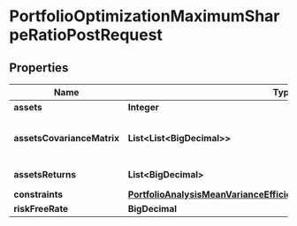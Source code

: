 

# PortfolioOptimizationMaximumSharpeRatioPostRequest


## Properties

| Name | Type | Description | Notes |
|------------ | ------------- | ------------- | -------------|
|**assets** | **Integer** | The number of assets |  |
|**assetsCovarianceMatrix** | **List&lt;List&lt;BigDecimal&gt;&gt;** | assetsCovarianceMatrix[i][j] is the covariance between the asset i and the asset j |  |
|**assetsReturns** | **List&lt;BigDecimal&gt;** | assetsReturns[i] is the arithmetic return of asset i |  |
|**constraints** | [**PortfolioAnalysisMeanVarianceEfficientFrontierPostRequestConstraints**](PortfolioAnalysisMeanVarianceEfficientFrontierPostRequestConstraints.md) |  |  [optional] |
|**riskFreeRate** | **BigDecimal** | The risk free rate |  |



